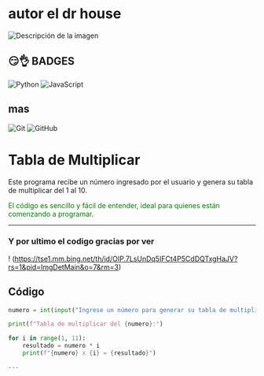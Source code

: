
# autor el dr house
![Descripción de la imagen](https://th.bing.com/th/id/OIP.cfa7W_09tV2Q_HvplJlPSQHaFj?w=217&h=180&c=7&r=0&o=7&pid=1.7&rm=3)
## 😏👌 BADGES
![Python](https://img.shields.io/badge/Python-3.13-3776AB?style=for-the-badge&logo=python&logoColor=white)
![JavaScript](https://img.shields.io/badge/JavaScript-ES6-F7DF1E?style=for-the-badge&logo=javascript&logoColor=black)
## mas
![Git](https://img.shields.io/badge/Git-2.37-F05032?style=for-the-badge&logo=git&logoColor=white)
![GitHub](https://img.shields.io/badge/GitHub-actions-2088FF?style=for-the-badge&logo=githubactions&logoColor=white)
# Tabla de Multiplicar



Este programa recibe un número ingresado por el usuario y genera su tabla de multiplicar del 1 al 10.

<span style="color: green;">El código es sencillo y fácil de entender, ideal para quienes están comenzando a programar.</span>

---
### Y por ultimo el codigo gracias por ver 
! (https://tse1.mm.bing.net/th/id/OIP.7LsUnDq5IFCt4P5CdDQTxgHaJV?rs=1&pid=ImgDetMain&o=7&rm=3)
## Código

```python
numero = int(input("Ingrese un número para generar su tabla de multiplicar: "))

print(f"Tabla de multiplicar del {numero}:")

for i in range(1, 11):
    resultado = numero * i
    print(f"{numero} x {i} = {resultado}")

---
